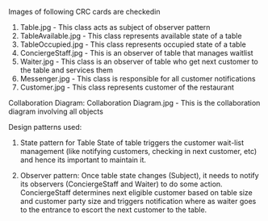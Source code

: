 Images of following CRC cards are checkedin
1. Table.jpg - This class acts as subject of observer pattern
2. TableAvailable.jpg - This class represents available state of a table
3. TableOccupied.jpg - This class represents occupied state of a table
4. ConciergeStaff.jpg - This is an observer of table that manages waitlist
5. Waiter.jpg - This class is an observer of table who get next customer to the table and services them
6. Messenger.jpg - This class is responsible for all customer notifications
7. Customer.jpg - This class represents customer of the restaurant


Collaboration Diagram:
Collaboration Diagram.jpg - This is the collaboration diagram involving all objects

Design patterns used:

1. State pattern for Table 
State of table triggers the customer wait-list management (like notifying customers, checking in next customer, etc) and hence its important to maintain it.

2. Observer pattern:
Once table state changes (Subject), it needs to notify its observers (ConciergeStaff and Waiter) to do some action. ConciergeStaff determines next eligible customer based on table size and customer party size and triggers notification where as waiter goes to the entrance to escort the next customer to the table.
